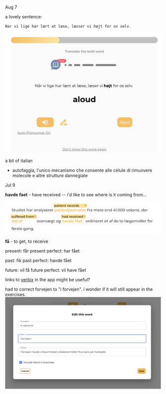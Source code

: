 Aug 7

a lovely sentence:

	Nar vi lige har lært at læse, læsser vi højt for os selv.

![](docs/assets/Pasted%20image%2020240807100010.png)

a bit of italian

- autofaggia, l'unico mecanismo che consente alle celule di rimuovere molecole e altre strutture dannegiate



Jul 9

**havde faet** - have received -- i'd like to see where is it coming from... 

![](docs/assets/Pasted%20image%2020240709083003.png)

**få** - to get, to receive

present: får
present perfect: har fået

past: fik
past perfect: havde fået

future: vil få
future perfect: vil have fået



links to [verbix](https://www.verbix.com/webverbix/go.php?&D1=26&T1=f%C3%A5) in the app might be useful? 


had to correct forvejen to "i forvejen". i wonder if it will still appear in the exercises. 
![](docs/assets/Pasted%20image%2020240709090341.png)
